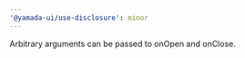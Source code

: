 ```yaml
---
'@yamada-ui/use-disclosure': minor
---
```


Arbitrary arguments can be passed to onOpen and onClose.
